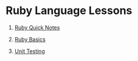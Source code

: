 # Ruby Language Lessons

1. [Ruby Quick Notes](lessons/ruby-notes.md)

2. [Ruby Basics](lessons/ruby-basics.md)

3. [Unit Testing](lessons/testing/README.md)